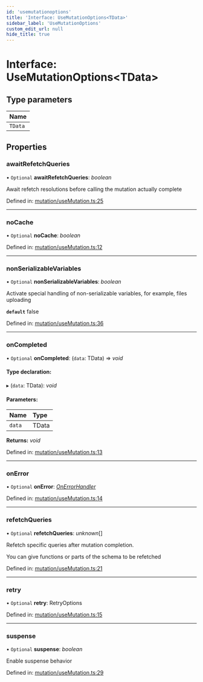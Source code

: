```yaml
---
id: 'usemutationoptions'
title: 'Interface: UseMutationOptions<TData>'
sidebar_label: 'UseMutationOptions'
custom_edit_url: null
hide_title: true
---
```


# Interface: UseMutationOptions<TData\>

## Type parameters

| Name    |
| :------ |
| `TData` |

## Properties

### awaitRefetchQueries

• `Optional` **awaitRefetchQueries**: _boolean_

Await refetch resolutions before calling the mutation actually complete

Defined in: [mutation/useMutation.ts:25](https://github.com/gqless/gqless/blob/master/packages/react/src/mutation/useMutation.ts#L25)

---

### noCache

• `Optional` **noCache**: _boolean_

Defined in: [mutation/useMutation.ts:12](https://github.com/gqless/gqless/blob/master/packages/react/src/mutation/useMutation.ts#L12)

---

### nonSerializableVariables

• `Optional` **nonSerializableVariables**: _boolean_

Activate special handling of non-serializable variables,
for example, files uploading

**`default`** false

Defined in: [mutation/useMutation.ts:36](https://github.com/gqless/gqless/blob/master/packages/react/src/mutation/useMutation.ts#L36)

---

### onCompleted

• `Optional` **onCompleted**: (`data`: TData) => _void_

#### Type declaration:

▸ (`data`: TData): _void_

#### Parameters:

| Name   | Type  |
| :----- | :---- |
| `data` | TData |

**Returns:** _void_

Defined in: [mutation/useMutation.ts:13](https://github.com/gqless/gqless/blob/master/packages/react/src/mutation/useMutation.ts#L13)

---

### onError

• `Optional` **onError**: [_OnErrorHandler_](../modules.md#onerrorhandler)

Defined in: [mutation/useMutation.ts:14](https://github.com/gqless/gqless/blob/master/packages/react/src/mutation/useMutation.ts#L14)

---

### refetchQueries

• `Optional` **refetchQueries**: _unknown_[]

Refetch specific queries after mutation completion.

You can give functions or parts of the schema to be refetched

Defined in: [mutation/useMutation.ts:21](https://github.com/gqless/gqless/blob/master/packages/react/src/mutation/useMutation.ts#L21)

---

### retry

• `Optional` **retry**: RetryOptions

Defined in: [mutation/useMutation.ts:15](https://github.com/gqless/gqless/blob/master/packages/react/src/mutation/useMutation.ts#L15)

---

### suspense

• `Optional` **suspense**: _boolean_

Enable suspense behavior

Defined in: [mutation/useMutation.ts:29](https://github.com/gqless/gqless/blob/master/packages/react/src/mutation/useMutation.ts#L29)
